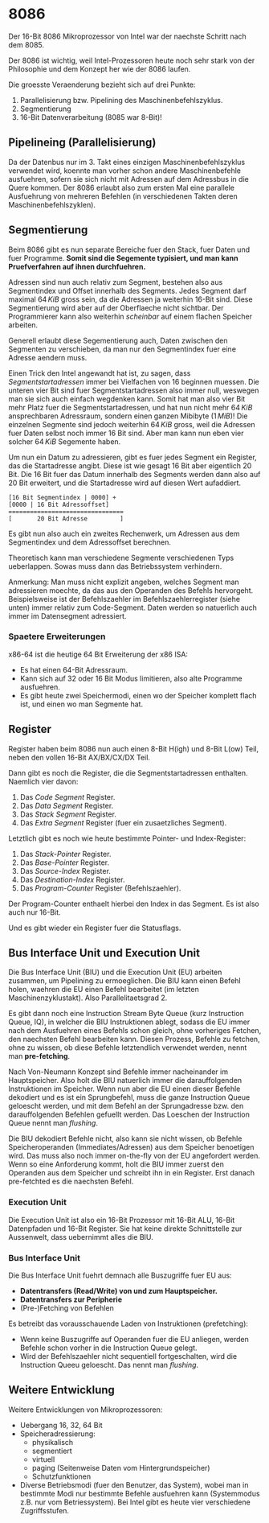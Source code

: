 # 8086

Der 16-Bit 8086 Mikroprozessor von Intel war der naechste Schritt nach dem 8085.

Der 8086 ist wichtig, weil Intel-Prozessoren heute noch sehr stark von der
Philosophie und dem Konzept her wie der 8086 laufen.

Die groesste Veraenderung bezieht sich auf drei Punkte:

1. Parallelisierung bzw. Pipelining des Maschinenbefehlszyklus.
2. Segmentierung
3. 16-Bit Datenverarbeitung (8085 war 8-Bit)!

## Pipelineing (Parallelisierung)

Da der Datenbus nur im 3. Takt eines einzigen Maschinenbefehlszyklus verwendet
wird, koennte man vorher schon andere Maschinenbefehle ausfuehren, sofern sie
sich nicht mit Adressen auf dem Adressbus in die Quere kommen. Der 8086 erlaubt
also zum ersten Mal eine parallele Ausfuehrung von mehreren Befehlen (in
verschiedenen Takten deren Maschinenbefehlszyklen).

## Segmentierung

Beim 8086 gibt es nun separate Bereiche fuer den Stack, fuer Daten und fuer
Programme. __Somit sind die Segemente typisiert, und man kann Pruefverfahren
auf ihnen durchfuehren.__

Adressen sind nun auch relativ zum Segment, bestehen also aus Segmentindex und
Offset innerhalb des Segments. Jedes Segment darf maximal $64\, KiB$ gross sein,
da die Adressen ja weiterhin 16-Bit sind. Diese Segmentierung wird aber auf der
Oberflaeche nicht sichtbar. Der Programmierer kann also weiterhin *scheinbar*
auf einem flachen Speicher arbeiten.

Generell erlaubt diese Segementierung auch, Daten zwischen den Segmenten zu
verschieben, da man nur den Segmentindex fuer eine Adresse aendern muss.

Einen Trick den Intel angewandt hat ist, zu sagen, dass *Segmentstartadressen*
immer bei Vielfachen von $16$ beginnen muessen. Die unteren vier Bit sind fuer
Segmentstartadressen also immer null, weswegen man sie sich auch einfach
wegdenken kann. Somit hat man also vier Bit mehr Platz fuer die
Segmentstartadressen, und hat nun nicht mehr $64\, KiB$ ansprechbaren
Adressraum, sondern einen ganzen Mibibyte ($1\, MiB$)! Die einzelnen Segmente
sind jedoch weiterhin $64 \, KiB$ gross, weil die Adressen fuer Daten selbst noch
immer $16$ Bit sind. Aber man kann nun eben vier solcher $64\, KiB$ Segemente
haben.

Um nun ein Datum zu adressieren, gibt es fuer jedes Segment ein Register, das
die Startadresse angibt. Diese ist wie gesagt $16$ Bit aber eigentlich $20$
Bit. Die $16$ Bit fuer das Datum innerhalb des Segments werden dann also auf
$20$ Bit erweitert, und die Startadresse wird auf diesen Wert aufaddiert.

```
[16 Bit Segmentindex | 0000] +
[0000 | 16 Bit Adressoffset]
================================
[       20 Bit Adresse         ]
```

Es gibt nun also auch ein zweites Rechenwerk, um Adressen aus dem
Segmentindex und dem Adressoffset berechnen.

Theoretisch kann man verschiedene Segmente verschiedenen Typs ueberlappen. Sowas
muss dann das Betriebssystem verhindern.

Anmerkung: Man muss nicht explizit angeben, welches Segment man adressieren moechte, da das aus den Operanden des Befehls hervorgeht. Beispielsweise ist der Befehlszaehler im Befehlszaehlerregister (siehe unten) immer relativ zum Code-Segment. Daten werden so natuerlich auch immer im Datensegment adressiert.

### Spaetere Erweiterungen

x86-64 ist die heutige 64 Bit Erweiterung der x86 ISA:

* Es hat einen 64-Bit Adressraum.
* Kann sich auf 32 oder 16 Bit Modus limitieren, also alte Programme ausfuehren.
* Es gibt heute zwei Speichermodi, einen wo der Speicher komplett flach ist, und
  einen wo man Segmente hat.

## Register

Register haben beim 8086 nun auch einen 8-Bit H(igh) und 8-Bit L(ow) Teil, neben
den vollen 16-Bit AX/BX/CX/DX Teil.

Dann gibt es noch die Register, die die Segmentstartadressen enthalten. Naemlich
vier davon:

1. Das *Code Segment*  Register.
2. Das *Data Segment*  Register.
3. Das *Stack Segment* Register.
4. Das *Extra Segment* Register (fuer ein zusaetzliches Segment).

Letztlich gibt es noch wie heute bestimmte Pointer- und Index-Register:

1. Das *Stack-Pointer* Register.
2. Das *Base-Pointer* Register.
3. Das *Source-Index* Register.
4. Das *Destination-Index* Register.
5. Das *Program-Counter* Register (Befehlszaehler).

Der Program-Counter enthaelt hierbei den Index in das Segment. Es ist also auch
nur 16-Bit.

Und es gibt wieder ein Register fuer die Statusflags.

## Bus Interface Unit und Execution Unit

Die Bus Interface Unit (BIU) und die Execution Unit (EU) arbeiten zusammen, um
Pipelining zu ermoeglichen. Die BIU kann einen Befehl holen, waehren die EU
einen Befehl bearbeitet (im letzten Maschinenzyklustakt). Also Parallelitaetsgrad
$2$.

Es gibt dann noch eine Instruction Stream Byte Queue (kurz Instruction Queue,
IQ), in welcher die BIU Instruktionen ablegt, sodass die EU immer nach dem
Ausfuehren eines Befehls schon gleich, ohne vorheriges Fetchen, den naechsten
Befehl bearbeiten kann. Diesen Prozess, Befehle zu fetchen, ohne zu wissen, ob
diese Befehle letztendlich verwendet werden, nennt man __pre-fetching__.

Nach Von-Neumann Konzept sind Befehle immer nacheinander im Hauptspeicher. Also
holt die BIU natuerlich immer die darauffolgenden Instruktionen im
Speicher. Wenn nun aber die EU einen dieser Befehle dekodiert und es ist ein
Sprungbefehl, muss die ganze Instruction Queue geloescht werden, und mit dem
Befehl an der Sprungadresse bzw. den darauffolgenden Befehlen gefuellt
werden. Das Loeschen der Instruction Queue nennt man *flushing*.

Die BIU dekodiert Befehle nicht, also kann sie nicht wissen, ob Befehle
Speicheroperanden (Immediates/Adressen) aus dem Speicher benoetigen wird. Das
muss also noch immer on-the-fly von der EU angefordert werden. Wenn so eine
Anforderung kommt, holt die BIU immer zuerst den Operanden aus dem Speicher und
schreibt ihn in ein Register. Erst danach pre-fetchted es die naechsten
Befehl.

### Execution Unit

Die Execution Unit ist also ein 16-Bit Prozessor mit 16-Bit ALU, 16-Bit
Datenpfaden und 16-Bit Register. Sie hat keine direkte Schnittstelle zur
Aussenwelt, dass uebernimmt alles die BIU.

### Bus Interface Unit

Die Bus Interface Unit fuehrt demnach alle Buszugriffe fuer EU aus:

* __Datentransfers (Read/Write) von und zum Hauptspeicher.__
* __Datentransfers zur Peripherie__
* (Pre-)Fetching von Befehlen

Es betreibt das vorausschauende Laden von Instruktionen (prefetching):

* Wenn keine Buszugriffe auf Operanden fuer die EU anliegen, werden Befehle
  schon vorher in die Instruction Queue gelegt.
* Wird der Befehlszaehler nicht sequentiell fortgeschalten, wird die Instruction
  Queeu geloescht. Das nennt man *flushing*.

## Weitere Entwicklung

Weitere Entwicklungen von Mikroprozessoren:

* Uebergang 16, 32, 64 Bit
* Speicheradressierung:
  + physikalisch
  + segmentiert
  + virtuell
  + paging (Seitenweise Daten vom Hintergrundspeicher)
  + Schutzfunktionen
* Diverse Betriebsmodi (fuer den Benutzer, das System), wobei man in bestimmte
  Modi nur bestimmte Befehle ausfuehren kann (Systemmodus z.B. nur vom
  Betriessystem). Bei Intel gibt es heute vier verschiedene Zugriffsstufen.
